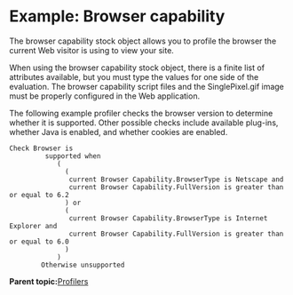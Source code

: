 # Example: Browser capability

The browser capability stock object allows you to profile the browser the current Web visitor is using to view your site.

When using the browser capability stock object, there is a finite list of attributes available, but you must type the values for one side of the evaluation. The browser capability script files and the SinglePixel.gif image must be properly configured in the Web application.

The following example profiler checks the browser version to determine whether it is supported. Other possible checks include available plug-ins, whether Java is enabled, and whether cookies are enabled.

```
Check Browser is
  	     supported when
  	        (
  	          (
  	           current Browser Capability.BrowserType is Netscape and
  	           current Browser Capability.FullVersion is greater than or equal to 6.2
  	          ) or
  	          (
  	           current Browser Capability.BrowserType is Internet Explorer and
  	           current Browser Capability.FullVersion is greater than or equal to 6.0
  	          )
  	        )
  	    Otherwise unsupported
```

**Parent topic:**[Profilers](../pzn/pzn_profilers.md)

